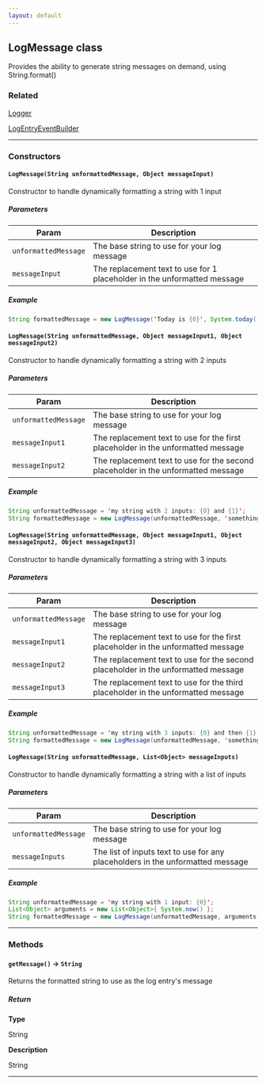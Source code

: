 ```yaml
---
layout: default
---
```


## LogMessage class

Provides the ability to generate string messages on demand, using String.format()

### Related

[Logger](logger-engine/Logger)

[LogEntryEventBuilder](logger-engine/LogEntryEventBuilder)

---

### Constructors

#### `LogMessage(String unformattedMessage, Object messageInput)`

Constructor to handle dynamically formatting a string with 1 input

##### Parameters

| Param                | Description                                                              |
| -------------------- | ------------------------------------------------------------------------ |
| `unformattedMessage` | The base string to use for your log message                              |
| `messageInput`       | The replacement text to use for 1 placeholder in the unformatted message |

##### Example

```java
String formattedMessage = new LogMessage('Today is {0}', System.today()).getMessage();
```

#### `LogMessage(String unformattedMessage, Object messageInput1, Object messageInput2)`

Constructor to handle dynamically formatting a string with 2 inputs

##### Parameters

| Param                | Description                                                                       |
| -------------------- | --------------------------------------------------------------------------------- |
| `unformattedMessage` | The base string to use for your log message                                       |
| `messageInput1`      | The replacement text to use for the first placeholder in the unformatted message  |
| `messageInput2`      | The replacement text to use for the second placeholder in the unformatted message |

##### Example

```java
String unformattedMessage = 'my string with 2 inputs: {0} and {1}';
String formattedMessage = new LogMessage(unformattedMessage, 'something', 'something else').getMessage();
```

#### `LogMessage(String unformattedMessage, Object messageInput1, Object messageInput2, Object messageInput3)`

Constructor to handle dynamically formatting a string with 3 inputs

##### Parameters

| Param                | Description                                                                       |
| -------------------- | --------------------------------------------------------------------------------- |
| `unformattedMessage` | The base string to use for your log message                                       |
| `messageInput1`      | The replacement text to use for the first placeholder in the unformatted message  |
| `messageInput2`      | The replacement text to use for the second placeholder in the unformatted message |
| `messageInput3`      | The replacement text to use for the third placeholder in the unformatted message  |

##### Example

```java
String unformattedMessage = 'my string with 3 inputs: {0} and then {1} and finally {2}';
String formattedMessage = new LogMessage(unformattedMessage, 'something', 'something else', 'one more').getMessage();
```

#### `LogMessage(String unformattedMessage, List<Object> messageInputs)`

Constructor to handle dynamically formatting a string with a list of inputs

##### Parameters

| Param                | Description                                                                    |
| -------------------- | ------------------------------------------------------------------------------ |
| `unformattedMessage` | The base string to use for your log message                                    |
| `messageInputs`      | The list of inputs text to use for any placeholders in the unformatted message |

##### Example

```java
String unformattedMessage = 'my string with 1 input: {0}';
List<Object> arguments = new List<Object>{ System.now() };
String formattedMessage = new LogMessage(unformattedMessage, arguments).getMessage();
```

---

### Methods

#### `getMessage()` → `String`

Returns the formatted string to use as the log entry's message

##### Return

**Type**

String

**Description**

String

---
